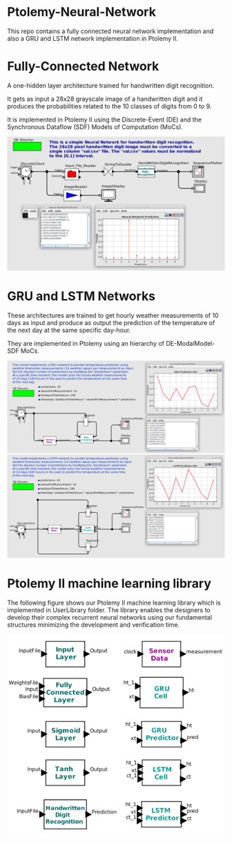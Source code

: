 # Ptolemy-Neural-Network
This repo contains a fully connected neural network implementation and also a GRU and LSTM network implementation in Ptolemy II.


# Fully-Connected Network 
A one-hidden layer architecture trained for handwritten digit recognition.

It gets as input a 28x28 grayscale image of a handwritten digit and it produces the probabilities related to the 10 classes of digits from 0 to 9.

It is implemented in Ptolemy II using the Discrete-Event (DE) and the Synchronous Dataflow (SDF) Models of Computation (MoCs).

![test](https://github.com/ntampouratzis/Ptolemy-Neural-Network/blob/master/ptolemy-models/DE-SDF/HandWrittenDigitRecognition/de-sdf_handwrittenDigitImageRecognitionNeuralNet.png)


# GRU and LSTM Networks
These architectures are trained to get hourly weather measurements of 10 days as input and produce as output the prediction of the temperature of the next day at the same specific day-hour.

They are implemented in Ptolemy using an hierarchy of DE-ModalModel-SDF MoCs.

<img src="https://github.com/ntampouratzis/Ptolemy-Neural-Network/blob/master/ptolemy-models/DE-Modal-SDF/GRU/temperaturePredictionUsingGRU.png" width="1226">

<img src="https://github.com/ntampouratzis/Ptolemy-Neural-Network/blob/master/ptolemy-models/DE-Modal-SDF/LSTM/temperaturePredictionLSTM.png" width="1226">

# Ptolemy  II  machine  learning  library
The following figure shows our Ptolemy II machine learning library which is implemented in UserLibrary folder. The library enables  the  designers  to  develop their complex recurrent neural networks using our fundamental structures minimizing the development and verification time.

<img src="https://github.com/ntampouratzis/Ptolemy-Neural-Network/blob/master/ptolemy-models/UserLibrary/library.png">

